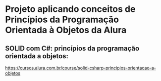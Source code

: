 # Projeto aplicando conceitos de Princípios da Programação Orientada à Objetos da Alura

## SOLID com C#: princípios da programação orientada a objetos:
https://cursos.alura.com.br/course/solid-csharp-principios-orientacao-a-objetos

